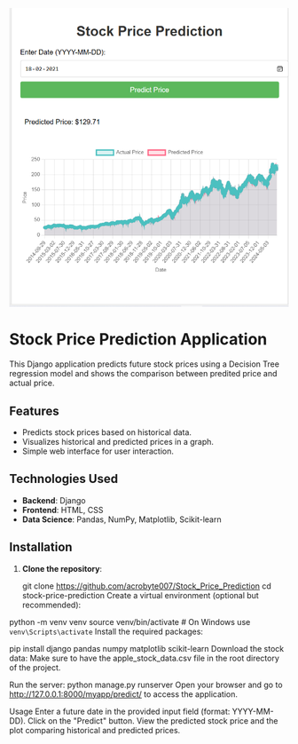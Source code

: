 ![Stock Price Curve](https://github.com/acrobyte007/Stock_Price_Prediction/blob/main/Stock%20Price.PNG)

# Stock Price Prediction Application

This Django application predicts future stock prices using a Decision Tree regression model and shows the comparison between predited price and actual price.

## Features

- Predicts stock prices based on historical data.
- Visualizes historical and predicted prices in a graph.
- Simple web interface for user interaction.

## Technologies Used

- **Backend**: Django
- **Frontend**: HTML, CSS
- **Data Science**: Pandas, NumPy, Matplotlib, Scikit-learn

## Installation

1. **Clone the repository**:
   
   git clone <https://github.com/acrobyte007/Stock_Price_Prediction>
   cd stock-price-prediction
Create a virtual environment (optional but recommended):

python -m venv venv
source venv/bin/activate  # On Windows use `venv\Scripts\activate`
Install the required packages:


pip install django pandas numpy matplotlib scikit-learn
Download the stock data: Make sure to have the apple_stock_data.csv file in the root directory of the project.

Run the server:
python manage.py runserver
Open your browser and go to http://127.0.0.1:8000/myapp/predict/ to access the application.

Usage
Enter a future date in the provided input field (format: YYYY-MM-DD).
Click on the "Predict" button.
View the predicted stock price and the plot comparing historical and predicted prices.

